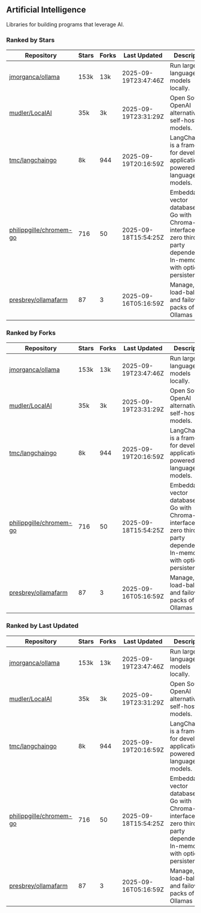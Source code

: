 ## Artificial Intelligence

Libraries for building programs that leverage AI.

### Ranked by Stars

| Repository | Stars | Forks | Last Updated | Description | 
|------------|-------|-------|--------------|-------------|
| [jmorganca/ollama](https://github.com/jmorganca/ollama) | 153k | 13k | 2025-09-19T23:47:46Z |  Run large language models locally. |
| [mudler/LocalAI](https://github.com/mudler/LocalAI) | 35k | 3k | 2025-09-19T23:31:29Z |  Open Source OpenAI alternative, self-host AI models. |
| [tmc/langchaingo](https://github.com/tmc/langchaingo) | 8k | 944 | 2025-09-19T20:16:59Z |  LangChainGo is a framework for developing applications powered by language models. |
| [philippgille/chromem-go](https://github.com/philippgille/chromem-go) | 716 | 50 | 2025-09-18T15:54:25Z |  Embeddable vector database for Go with Chroma-like interface and zero third-party dependencies. In-memory with optional persistence. |
| [presbrey/ollamafarm](https://github.com/presbrey/ollamafarm) | 87 | 3 | 2025-09-16T05:16:59Z |  Manage, load-balance, and failover packs of Ollamas |

### Ranked by Forks

| Repository | Stars | Forks | Last Updated | Description | 
|------------|-------|-------|--------------|-------------|
| [jmorganca/ollama](https://github.com/jmorganca/ollama) | 153k | 13k | 2025-09-19T23:47:46Z |  Run large language models locally. |
| [mudler/LocalAI](https://github.com/mudler/LocalAI) | 35k | 3k | 2025-09-19T23:31:29Z |  Open Source OpenAI alternative, self-host AI models. |
| [tmc/langchaingo](https://github.com/tmc/langchaingo) | 8k | 944 | 2025-09-19T20:16:59Z |  LangChainGo is a framework for developing applications powered by language models. |
| [philippgille/chromem-go](https://github.com/philippgille/chromem-go) | 716 | 50 | 2025-09-18T15:54:25Z |  Embeddable vector database for Go with Chroma-like interface and zero third-party dependencies. In-memory with optional persistence. |
| [presbrey/ollamafarm](https://github.com/presbrey/ollamafarm) | 87 | 3 | 2025-09-16T05:16:59Z |  Manage, load-balance, and failover packs of Ollamas |

### Ranked by Last Updated

| Repository | Stars | Forks | Last Updated | Description | 
|------------|-------|-------|--------------|-------------|
| [jmorganca/ollama](https://github.com/jmorganca/ollama) | 153k | 13k | 2025-09-19T23:47:46Z |  Run large language models locally. |
| [mudler/LocalAI](https://github.com/mudler/LocalAI) | 35k | 3k | 2025-09-19T23:31:29Z |  Open Source OpenAI alternative, self-host AI models. |
| [tmc/langchaingo](https://github.com/tmc/langchaingo) | 8k | 944 | 2025-09-19T20:16:59Z |  LangChainGo is a framework for developing applications powered by language models. |
| [philippgille/chromem-go](https://github.com/philippgille/chromem-go) | 716 | 50 | 2025-09-18T15:54:25Z |  Embeddable vector database for Go with Chroma-like interface and zero third-party dependencies. In-memory with optional persistence. |
| [presbrey/ollamafarm](https://github.com/presbrey/ollamafarm) | 87 | 3 | 2025-09-16T05:16:59Z |  Manage, load-balance, and failover packs of Ollamas |

